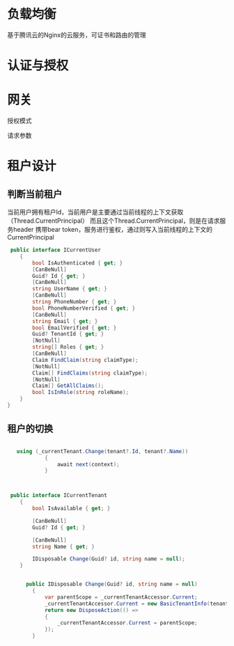 # 负载均衡

基于腾讯云的Nginx的云服务，可证书和路由的管理

# 认证与授权



# 网关

授权模式


请求参数


# 租户设计

## 判断当前租户

  当前用户拥有租户Id，当前用户是主要通过当前线程的上下文获取（Thread.CurrentPrincipal）
  而且这个Thread.CurrentPrincipal，则是在请求服务header 携带bear token，服务进行鉴权，通过则写入当前线程的上下文的CurrentPrincipal

```C#
 public interface ICurrentUser
    {
        bool IsAuthenticated { get; }
        [CanBeNull]
        Guid? Id { get; }
        [CanBeNull]
        string UserName { get; }
        [CanBeNull]
        string PhoneNumber { get; }        
        bool PhoneNumberVerified { get; }
        [CanBeNull]
        string Email { get; }
        bool EmailVerified { get; }
        Guid? TenantId { get; }
        [NotNull]
        string[] Roles { get; }
        [CanBeNull]
        Claim FindClaim(string claimType);
        [NotNull]
        Claim[] FindClaims(string claimType);
        [NotNull]
        Claim[] GetAllClaims();
        bool IsInRole(string roleName);
    }
}

```
## 租户的切换




```C#

   using (_currentTenant.Change(tenant?.Id, tenant?.Name))
            {
                await next(context);
            }



 public interface ICurrentTenant
    {
        bool IsAvailable { get; }

        [CanBeNull]
        Guid? Id { get; }

        [CanBeNull]
        string Name { get; }

        IDisposable Change(Guid? id, string name = null);
    }


      public IDisposable Change(Guid? id, string name = null)
        {
            var parentScope = _currentTenantAccessor.Current;
            _currentTenantAccessor.Current = new BasicTenantInfo(tenantId, name);
            return new DisposeAction(() =>
            {
                _currentTenantAccessor.Current = parentScope;
            });
        }


```




